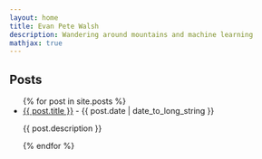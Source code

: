 ```yaml
---
layout: home
title: Evan Pete Walsh
description: Wandering around mountains and machine learning
mathjax: true
---
```


## Posts

<ul>
  {% for post in site.posts %}
  <li>
    <a href="{{ post.url }}">{{ post.title }}</a>
    - <time datetime="{{ post.date | date: "%Y-%m-%d" }}">{{ post.date | date_to_long_string }}</time>
    <p>{{ post.description }}</p>
  </li>
  {% endfor %}
</ul>
